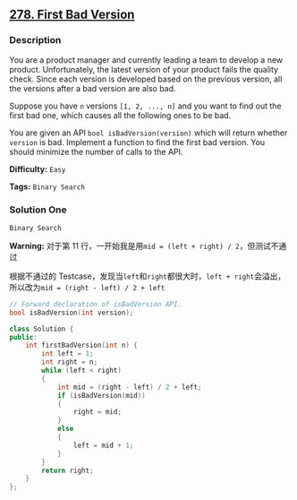 ## [278. First Bad Version](https://leetcode.com/problems/first-bad-version/#/description)

### Description

You are a product manager and currently leading a team to develop a new product. Unfortunately, the latest version of your product fails the quality check. Since each version is developed based on the previous version, all the versions after a bad version are also bad.

Suppose you have `n` versions `[1, 2, ..., n]` and you want to find out the first bad one, which causes all the following ones to be bad.

You are given an API `bool isBadVersion(version)` which will return whether `version` is bad. Implement a function to find the first bad version. You should minimize the number of calls to the API.

**Difficulty:** `Easy`

**Tags:** `Binary Search`

### Solution One

`Binary Search`

**Warning:** 对于第 11 行，一开始我是用`mid = (left + right) / 2`，但测试不通过

根据不通过的 Testcase，发现当`left`和`right`都很大时，`left + right`会溢出，所以改为`mid = (right - left) / 2 + left`

```c++
// Forward declaration of isBadVersion API.
bool isBadVersion(int version);

class Solution {
public:
    int firstBadVersion(int n) {
        int left = 1;
        int right = n;
        while (left < right)
        {
            int mid = (right - left) / 2 + left;
            if (isBadVersion(mid))
            {
                right = mid;
            }
            else
            {
                left = mid + 1;
            }
        }
        return right;
    }
};
```
